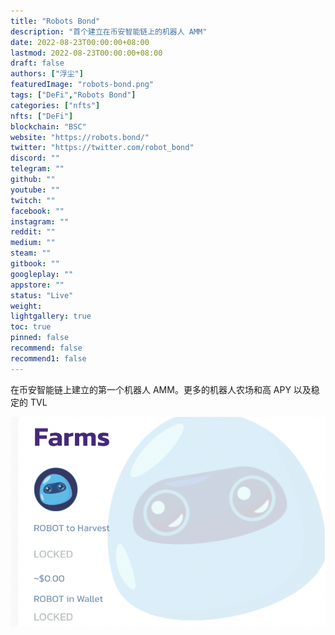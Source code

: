 ```yaml
---
title: "Robots Bond"
description: "首个建立在币安智能链上的机器人 AMM"
date: 2022-08-23T00:00:00+08:00
lastmod: 2022-08-23T00:00:00+08:00
draft: false
authors: ["浮尘"]
featuredImage: "robots-bond.png"
tags: ["DeFi","Robots Bond"]
categories: ["nfts"]
nfts: ["DeFi"]
blockchain: "BSC"
website: "https://robots.bond/"
twitter: "https://twitter.com/robot_bond"
discord: ""
telegram: ""
github: ""
youtube: ""
twitch: ""
facebook: ""
instagram: ""
reddit: ""
medium: ""
steam: ""
gitbook: ""
googleplay: ""
appstore: ""
status: "Live"
weight: 
lightgallery: true
toc: true
pinned: false
recommend: false
recommend1: false
---
```

在币安智能链上建立的第一个机器人 AMM。更多的机器人农场和高 APY 以及稳定的 TVL

![6352133223](6352133223.png)